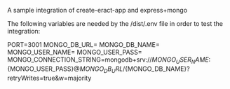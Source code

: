 A sample integration of create-eract-app and express+mongo

The following variables are needed by the /dist/.env file in order to test the integration:

PORT=3001
MONGO_DB_URL=
MONGO_DB_NAME=
MONGO_USER_NAME=
MONGO_USER_PASS=
MONGO_CONNECTION_STRING=mongodb+srv://${MONGO_USER_NAME}:${MONGO_USER_PASS}@${MONGO_DB_URL}/${MONGO_DB_NAME}?retryWrites=true&w=majority

